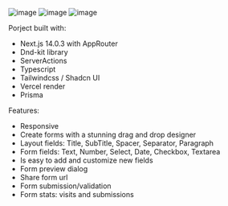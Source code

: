 ![image](https://github.com/yassinemontassar/PageForm/assets/117606968/f6f188aa-64a6-4d93-86ff-89c554ae3e41)
![image](https://github.com/yassinemontassar/PageForm/assets/117606968/182ec58c-651e-4051-a36a-ba98fd2a9fe1)
![image](https://github.com/yassinemontassar/PageForm/assets/117606968/f66b0dda-db15-4a29-9d33-454a6de761ad)



Porject built with:
- Next.js 14.0.3  with AppRouter
- Dnd-kit library
- ServerActions
- Typescript
- Tailwindcss / Shadcn UI
- Vercel render
- Prisma

Features: 
- Responsive
- Create forms with a stunning drag and drop designer
- Layout fields: Title, SubTitle, Spacer, Separator, Paragraph
- Form fields: Text, Number, Select, Date, Checkbox, Textarea
- Is easy to add and customize new fields
- Form preview dialog
- Share form url
- Form submission/validation
- Form stats: visits and submissions

